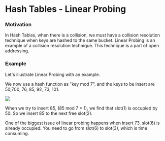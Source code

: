 # Hash Tables - Linear Probing

### Motivation

In Hash Tables, when there is a collision, we must have a collision resolution technique when keys are hashed to the same bucket. Linear Probing is an example of a collision resolution technique. This technique is a part of open addressing.

### Example

Let's illustrate Linear Probing with an example. 

We now use a hash function as "key mod 7", and the keys to be insert are 50,700, 76, 85, 92, 73, 101.



<img src ="https://media.geeksforgeeks.org/wp-content/cdn-uploads/gq/2015/08/openAddressing1.png">



When we try to insert 85, (85 mod 7 = 1), we find that slot(1) is occupied by 50. So we insert 85 to the next free slot(2). 

One of the biggest issue of linear probing happens when insert 73. slot(6) is already occupied. You need to go from slot(6) to slot(3), which is time consuming.

















